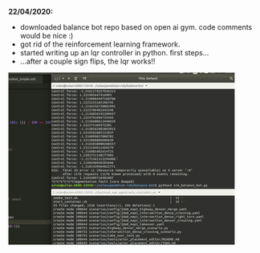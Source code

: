 **22/04/2020:**
 - downloaded balance bot repo based on open ai gym. code comments would be nice :)
 - got rid of the reinforcement learning framework.
 - started writing up an lqr controller in python. first steps...
 - ...after a couple sign flips, the lqr works!!

 ![](./media/first_balance.gif)
